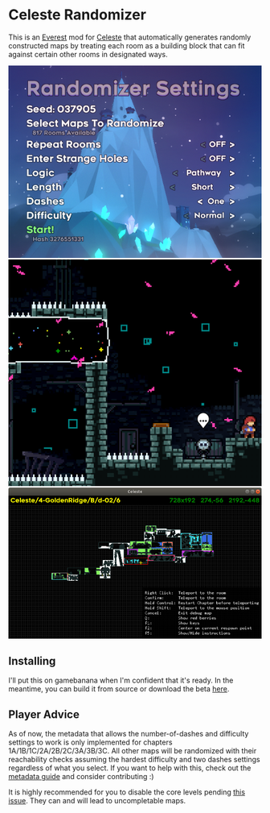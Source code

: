 Celeste Randomizer
==================

This is an [Everest](https://everestapi.github.io/) mod for [Celeste](http://www.celestegame.com/) that automatically generates randomly constructed maps by treating each room as a building block that can fit against certain other rooms in designated ways.

![settings menu](docs/img/settings.png)
![gameplay screenshot](docs/img/gameplay.png)
![debug mode map](docs/img/debug.png)

Installing
----------

I'll put this on gamebanana when I'm confident that it's ready. In the meantime, you can build it from source or download the beta [here](http://rhelmot.io/Randomizer_0.0.1.zip).

Player Advice
-------------

As of now, the metadata that allows the number-of-dashes and difficulty settings to work is only implemented for chapters 1A/1B/1C/2A/2B/2C/3A/3B/3C. All other maps will be randomized with their reachability checks assuming the hardest difficulty and two dashes settings regardless of what you select. If you want to help with this, check out the [metadata guide](docs/metadata.md) and consider contributing :)

It is highly recommended for you to disable the core levels pending [this issue](https://github.com/rhelmot/CelesteRandomizer/issues/3). They can and will lead to uncompletable maps.
